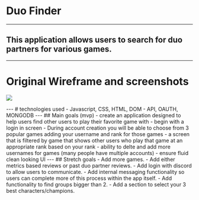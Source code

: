 # Duo Finder
---
## This application allows users to search for duo partners for various games. 
---
# Original Wireframe and screenshots
![](https://imgur.com/a/TfnNKAR.png)
<blockquote class="imgur-embed-pub" lang="en" data-id="a/TfnNKAR" data-context="false" ><a href="//imgur.com/a/TfnNKAR"></a></blockquote><script async src="//s.imgur.com/min/embed.js" charset="utf-8"></script>
---
# technologies used
- Javascript, CSS, HTML, DOM
- API, OAUTH, MONGODB
---
## Main goals (mvp)
- create an application designed to help users find other users to play their favorite game with
- begin with a login in screen
- During account creation you will be able to choose from 3 popular games adding your username and rank for those games
- a screen that is filtered by game that shows other users who play that game at an appropriate rank based on your rank
- ability to delte and add more usernames for games (many people have multiple accounts)
- ensure fluid clean looking UI
---
## Stretch goals
- Add more games.
- Add either metrics based reviews or past duo partner reviews. 
- Add login with discord to allow users to communicate.
- Add internal messaging functionality so users can complete more of this process within the app itself.
- Add functionality to find groups bigger than 2.
- Add a section to select your 3 best characters/champions.
